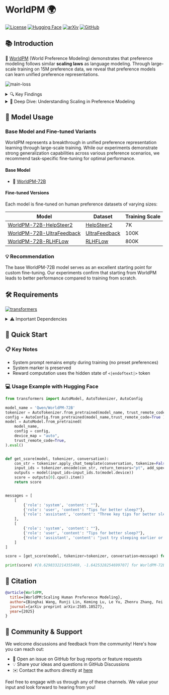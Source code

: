 # WorldPM 🌍

[![License](https://img.shields.io/badge/License-Apache%202.0-blue.svg)](https://opensource.org/licenses/Apache-2.0)
[![Hugging Face](https://img.shields.io/badge/🤗%20Hugging%20Face-WorldPM-yellow)](https://huggingface.co/Qwen/WorldPM-72B)
[![arXiv](https://img.shields.io/badge/arXiv-2505.10527-b31b1b.svg)](https://arxiv.org/abs/2505.10527)
[![GitHub](https://img.shields.io/badge/GitHub-WorldPM-4b32c3?logo=github)](https://github.com/QwenLM/WorldPM)


## 📚 Introduction
📄 [WorldPM](https://arxiv.org/abs/2505.10527) (World Preference Modeling) demonstrates that preference modeling follows similar **scaling laws** as language modeling. Through large-scale training on 15M preference data, we reveal that preference models can learn unified preference representations.

![main-loss](http://qianwen-res.oss-accelerate-overseas.aliyuncs.com/WorldPM/main-loss.png)


<details>
<summary>🔍 Key Findings</summary>


* **In adversarial evaluation, test losses demonstrate a power law decrease**, indicating the model's enhanced ability to identify responses with intentional errors and those that are well-written but irrelevant or incomplete.
* **The objective metrics reveal an emergent phenomenon**, where larger models demonstrate a power law decrease in test losses across more benchmarks. WorldPM represents a challenging task that requires larger models to elicit preferences for objective knowledge, pointing to its substantial potential for further advancement.
* **Subjective evaluations show no apparent scaling trends.** We analyze potential reasons from the perspective of style preferences. While WorldPM becomes more style-neutral as it scales up, some subjective evaluations exhibit style preferences, resulting in lower evaluation performance.

</details>

<details>
<summary>🤔 Deep Dive: Understanding Scaling in Preference Modeling</summary>

## Why Subjective Domains Don't Scale

In our scaling experiments for preference modeling, we observed clear scaling trends in objective domains but not in subjective ones. We attribute this to the multi-dimensional nature of subjective evaluations - the assessment results are essentially averages across many dimensions. This leads to positive scaling in some dimensions and negative scaling in others, resulting in an apparent lack of overall scaling. Notably, as explained in our paper, for certain surface-level dimensions like style, WorldPM overcomes these biases, leading to significantly lower evaluation scores.

## Why Preference Modeling is Scalable

<details>
<summary>💡 Key Insights</summary>

The scalability of preference modeling might seem counterintuitive, with two main concerns:

1. **Task Perspective**: Preference modeling appears too simple with only binary signals (indicating which response is preferred), resulting in sparse supervision.

2. **Data Perspective**: Human forum data appears noisy and seemingly difficult to scale.

### Addressing the Concerns

**On Sparse Supervision:**
Consider why next token prediction successfully models language - to accurately predict the next word (e.g., with 90% probability), language models must understand comprehensive language rules. Similarly, to successfully predict 90% of preference dataset labels, models must learn sufficiently universal human preference representations.

**On Noisy Data:**
Noise refers to the apparent randomness in labels or supervision signals. However, since forum data represents genuine human annotations, it inherently contains its own rationality. Even if individual human intelligence cannot discern the patterns, powerful language models can discover underlying structures.

### Key Conclusion
Neural network scalability might depend neither on dense supervision signals nor on precise supervision signals. As long as the supervision signals are reasonable and challenging, scaling is possible - although dense and precise signals would accelerate convergence.

</details>
</details>

## 🎯 Model Usage

### Base Model and Fine-tuned Variants

WorldPM represents a breakthrough in unified preference representation learning through large-scale training. While our experiments demonstrate strong generalization capabilities across various preference scenarios, we recommend task-specific fine-tuning for optimal performance.

#### Base Model
- 🌟 [WorldPM-72B](https://huggingface.co/Qwen/WorldPM-72B)

#### Fine-tuned Versions
Each model is fine-tuned on human preference datasets of varying sizes:

| Model | Dataset | Training Scale |
|-------|---------|-------|
| [WorldPM-72B-HelpSteer2](https://huggingface.co/Qwen/WorldPM-72B-HelpSteer2) | [HelpSteer2](https://huggingface.co/datasets/nvidia/HelpSteer2) | 7K |
| [WorldPM-72B-UltraFeedback](https://huggingface.co/Qwen/WorldPM-72B-UltraFeedback) | [UltraFeedback](https://huggingface.co/datasets/openbmb/UltraFeedback) | 100K |
| [WorldPM-72B-RLHFLow](https://huggingface.co/Qwen/WorldPM-72B-RLHFLow) | [RLHFLow](https://huggingface.co/datasets/RLHFlow/pair_data_v2_80K_wsafety) | 800K |


### 💡 Recommendation
The base WorldPM-72B model serves as an excellent starting point for custom fine-tuning. Our experiments confirm that starting from WorldPM leads to better performance compared to training from scratch.



## 🛠️ Requirements

[![transformers](https://img.shields.io/badge/transformers-≥4.40.0-green.svg)](https://github.com/huggingface/transformers)

<details>
<summary>⚠️ Important Dependencies</summary>

- Required: `transformers>=4.40.0`
- Recommended: Latest version of `transformers`

> **Warning**: Version requirement is crucial as Qwen2.5 integration started from `transformers 4.37.0`

For GPU requirements and performance metrics, check the [Qwen2 benchmark results](https://qwen.readthedocs.io/en/latest/benchmark/speed_benchmark.html).

</details>

## 🚀 Quick Start

### 📋 Key Notes
- System prompt remains empty during training (no preset preferences)
- System marker is preserved
- Reward computation uses the hidden state of `<|endoftext|>` token

### 💻 Usage Example with Hugging Face

```python
from transformers import AutoModel, AutoTokenizer, AutoConfig

model_name = 'Qwen/WorldPM-72B'
tokenizer = AutoTokenizer.from_pretrained(model_name, trust_remote_code=True)
config = AutoConfig.from_pretrained(model_name,trust_remote_code=True )
model = AutoModel.from_pretrained(
    model_name, 
    config = config, 
    device_map = "auto", 
    trust_remote_code=True,
).eval()


def get_score(model, tokenizer, conversation):
    con_str = tokenizer.apply_chat_template(conversation, tokenize=False, add_generation_prompt=False)
    input_ids = tokenizer.encode(con_str, return_tensors="pt", add_special_tokens=False)
    outputs = model(input_ids=input_ids.to(model.device))
    score = outputs[0].cpu().item()
    return score


messages = [
    [
        {'role': 'system', 'content': ""},
        {'role': 'user', 'content': "Tips for better sleep?"},
        {'role': 'assistant', 'content': "Three key tips for better sleep:\n1. Set a consistent bedtime and wake-up schedule\n2. Avoid screens 1 hour before bed\n3. Keep your bedroom cool and dark\n\nStart with these habits and you should notice improvement within a week."}
    ],
    [
        {'role': 'system', 'content': ""},
        {'role': 'user', 'content': "Tips for better sleep?"},
        {'role': 'assistant', 'content': "just try sleeping earlier or take some pills if u cant sleep lol. maybe watch tv until u get tired idk"}
    ]
]

score = [get_score(model, tokenizer=tokenizer, conversation=message) for message in messages]

print(score) #[0.6298332214355469, -1.6425328254699707] for WorldPM-72B
```

</details>


## 📝 Citation

```bibtex
@article{WorldPM,
  title={WorldPM:Scaling Human Preference Modeling}, 
  author={Binghai Wang, Runji Lin, Keming Lu, Le Yu, Zhenru Zhang, Fei Huang, Chujie Zheng, Kai Dang, Yang Fan, Xingzhang Ren, An Yang, Dayiheng Liu, Tao Gui, Qi Zhang, Xuanjing Huang, Yu-Gang Jiang, Bowen Yu, Jingren Zhou, and Junyang Lin},
  journal={arXiv preprint arXiv:2505.10527},
  year={2025}
}
```

## 🤝 Community & Support

We welcome discussions and feedback from the community! Here's how you can reach out:

- 📝 Open an issue on GitHub for bug reports or feature requests
- 💡 Share your ideas and questions in GitHub Discussions
- ✉️ Contact the authors directly at [here](mailto:refrain.wbh@gmail.com)

Feel free to engage with us through any of these channels. We value your input and look forward to hearing from you!
